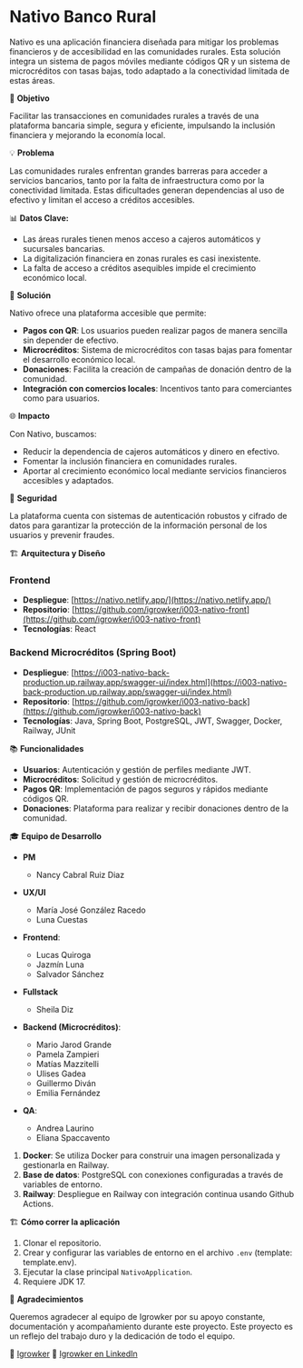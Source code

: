 # Nativo Banco Rural

Nativo es una aplicación financiera diseñada para mitigar los problemas financieros y de accesibilidad en las comunidades rurales. Esta solución integra un sistema de pagos móviles mediante códigos QR y un sistema de microcréditos con tasas bajas, todo adaptado a la conectividad limitada de estas áreas.

🚀 **Objetivo**

Facilitar las transacciones en comunidades rurales a través de una plataforma bancaria simple, segura y eficiente, impulsando la inclusión financiera y mejorando la economía local.

💡 **Problema**

Las comunidades rurales enfrentan grandes barreras para acceder a servicios bancarios, tanto por la falta de infraestructura como por la conectividad limitada. Estas dificultades generan dependencias al uso de efectivo y limitan el acceso a créditos accesibles.

📊 **Datos Clave:**

- Las áreas rurales tienen menos acceso a cajeros automáticos y sucursales bancarias.
- La digitalización financiera en zonas rurales es casi inexistente.
- La falta de acceso a créditos asequibles impide el crecimiento económico local.

🔧 **Solución**

Nativo ofrece una plataforma accesible que permite:
- **Pagos con QR**: Los usuarios pueden realizar pagos de manera sencilla sin depender de efectivo.
- **Microcréditos**: Sistema de microcréditos con tasas bajas para fomentar el desarrollo económico local.
- **Donaciones**: Facilita la creación de campañas de donación dentro de la comunidad.
- **Integración con comercios locales**: Incentivos tanto para comerciantes como para usuarios.

🌐 **Impacto**

Con Nativo, buscamos:
- Reducir la dependencia de cajeros automáticos y dinero en efectivo.
- Fomentar la inclusión financiera en comunidades rurales.
- Aportar al crecimiento económico local mediante servicios financieros accesibles y adaptados.

🔐 **Seguridad**

La plataforma cuenta con sistemas de autenticación robustos y cifrado de datos para garantizar la protección de la información personal de los usuarios y prevenir fraudes.

🏗️ **Arquitectura y Diseño**

### Frontend
- **Despliegue**: [https://nativo.netlify.app/](https://nativo.netlify.app/)
- **Repositorio**: [https://github.com/igrowker/i003-nativo-front](https://github.com/igrowker/i003-nativo-front)
- **Tecnologías**: React

### Backend Microcréditos (Spring Boot)
- **Despliegue**: [https://i003-nativo-back-production.up.railway.app/swagger-ui/index.html](https://i003-nativo-back-production.up.railway.app/swagger-ui/index.html)
- **Repositorio**: [https://github.com/igrowker/i003-nativo-back](https://github.com/igrowker/i003-nativo-back)
- **Tecnologías**: Java, Spring Boot, PostgreSQL, JWT, Swagger, Docker, Railway, JUnit

📚 **Funcionalidades**

- **Usuarios**: Autenticación y gestión de perfiles mediante JWT.
- **Microcréditos**: Solicitud y gestión de microcréditos.
- **Pagos QR**: Implementación de pagos seguros y rápidos mediante códigos QR.
- **Donaciones**: Plataforma para realizar y recibir donaciones dentro de la comunidad.

🎓 **Equipo de Desarrollo**

- **PM**
  - Nancy Cabral Ruiz Diaz

- **UX/UI**
  - María José González Racedo
  - Luna Cuestas
       
- **Frontend**: 
  - Lucas Quiroga
  - Jazmín Luna
  - Salvador Sánchez

- **Fullstack**
  - Sheila Diz 

- **Backend (Microcréditos)**: 
  - Mario Jarod Grande
  - Pamela Zampieri
  - Matías Mazzitelli
  - Ulises Gadea
  - Guillermo Diván
  - Emilia Fernández

- **QA**:
  - Andrea Laurino
  - Eliana Spaccavento


1. **Docker**: Se utiliza Docker para construir una imagen personalizada y gestionarla en Railway.
2. **Base de datos**: PostgreSQL con conexiones configuradas a través de variables de entorno.
3. **Railway**: Despliegue en Railway con integración continua usando Github Actions.

🏗️ **Cómo correr la aplicación**

1. Clonar el repositorio.
2. Crear y configurar las variables de entorno en el archivo `.env` (template: template.env).
3. Ejecutar la clase principal `NativoApplication`.
4. Requiere JDK 17.

🎉 **Agradecimientos**

Queremos agradecer al equipo de Igrowker por su apoyo constante, documentación y acompañamiento durante este proyecto. Este proyecto es un reflejo del trabajo duro y la dedicación de todo el equipo.

🚀 [Igrowker](https://igrowker.com/)
🚀 [Igrowker en LinkedIn](https://www.linkedin.com/company/igrowker/)
